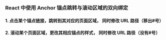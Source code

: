 ### React 中使用 Anchor 锚点跳转与滚动区域的双向绑定

#### 1. 点击某个锚点链接，跳转到其对应的页面区域， 同时修改 URL 路径（移出#号）

#### 2. 滚动某个页面区域，更改其相应锚点的样式， 同时修改 URL 路径（没有#号）
